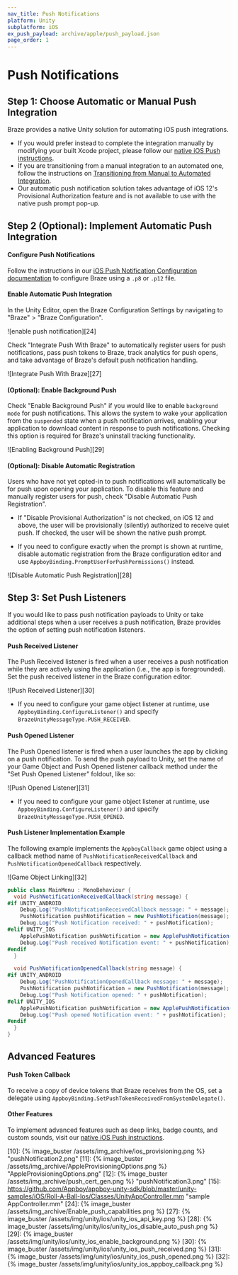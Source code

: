 ```yaml
---
nav_title: Push Notifications
platform: Unity
subplatform: iOS
ex_push_payload: archive/apple/push_payload.json
page_order: 1
---
```

# Push Notifications

## Step 1: Choose Automatic or Manual Push Integration

Braze provides a native Unity solution for automating iOS push integrations.

- If you would prefer instead to complete the integration manually by modifying your built Xcode project, please follow our [native iOS Push instructions][8].
- If you are transitioning from a manual integration to an automated one, follow the instructions on [Transitioning from Manual to Automated Integration][2].
- Our automatic push notification solution takes advantage of iOS 12's Provisional Authorization feature and is not available to use with the native push prompt pop-up.

## Step 2 (Optional): Implement Automatic Push Integration

#### Configure Push Notifications

Follow the instructions in our [iOS Push Notification Configuration documentation][8] to configure Braze using a `.p8` or `.p12` file.

#### Enable Automatic Push Integration

In the Unity Editor, open the Braze Configuration Settings by navigating to "Braze" > "Braze Configuration".

![enable push notification][24]

Check "Integrate Push With Braze" to automatically register users for push notifications, pass push tokens to Braze, track analytics for push opens, and take advantage of Braze's default push notification handling.

![Integrate Push With Braze][27]

#### (Optional): Enable Background Push

Check "Enable Background Push" if you would like to enable `background mode` for push notifications. This allows the system to wake your application from the `suspended` state when a push notification arrives, enabling your application to download content in response to push notifications. Checking this option is required for Braze's uninstall tracking functionality.

![Enabling Background Push][29]

#### (Optional): Disable Automatic Registration

Users who have not yet opted-in to push notifications will automatically be for push upon opening your application. To disable this feature and manually register users for push, check "Disable Automatic Push Registration".

- If "Disable Provisional Authorization" is not checked, on iOS 12 and above, the user will be provisionally (silently) authorized to receive quiet push. If checked, the user will be shown the native push prompt.

- If you need to configure exactly when the prompt is shown at runtime, disable automatic registration from the Braze configuration editor and use `AppboyBinding.PromptUserForPushPermissions()` instead.

![Disable Automatic Push Registration][28]

## Step 3: Set Push Listeners

If you would like to pass push notification payloads to Unity or take additional steps when a user receives a push notification, Braze provides the option of setting push notification listeners.

#### Push Received Listener

The Push Received listener is fired when a user receives a push notification while they are actively using the application (i.e., the app is foregrounded). Set the push received listener in the Braze configuration editor.

![Push Received Listener][30]

- If you need to configure your game object listener at runtime, use `AppboyBinding.ConfigureListener()` and specify `BrazeUnityMessageType.PUSH_RECEIVED`.

#### Push Opened Listener

The Push Opened listener is fired when a user launches the app by clicking on a push notification. To send the push payload to Unity, set the name of your Game Object and Push Opened listener callback method under the "Set Push Opened Listener" foldout, like so:

![Push Opened Listener][31]


- If you need to configure your game object listener at runtime, use `AppboyBinding.ConfigureListener()` and specify `BrazeUnityMessageType.PUSH_OPENED`.

#### Push Listener Implementation Example

The following example implements the `AppboyCallback` game object using a callback method name of `PushNotificationReceivedCallback` and `PushNotificationOpenedCallback` respectively.

![Game Object Linking][32]

```csharp
public class MainMenu : MonoBehaviour {
  void PushNotificationReceivedCallback(string message) {
#if UNITY_ANDROID
    Debug.Log("PushNotificationReceivedCallback message: " + message);
    PushNotification pushNotification = new PushNotification(message);
    Debug.Log("Push Notification received: " + pushNotification);   
#elif UNITY_IOS
    ApplePushNotification pushNotification = new ApplePushNotification(message);
    Debug.Log("Push received Notification event: " + pushNotification);   
#endif  
  }

  void PushNotificationOpenedCallback(string message) {
#if UNITY_ANDROID
    Debug.Log("PushNotificationOpenedCallback message: " + message);
    PushNotification pushNotification = new PushNotification(message);
    Debug.Log("Push Notification opened: " + pushNotification);  
#elif UNITY_IOS
    ApplePushNotification pushNotification = new ApplePushNotification(message);
    Debug.Log("Push opened Notification event: " + pushNotification);   
#endif  
  }
}
```

## Advanced Features

#### Push Token Callback

To receive a copy of device tokens that Braze receives from the OS, set a delegate using `AppboyBinding.SetPushTokenReceivedFromSystemDelegate()`.

#### Other Features

To implement advanced features such as deep links, badge counts, and custom sounds, visit our [native iOS Push instructions][8].

[1]: #manual-push-integration
[2]: {{site.baseurl}}/developer_guide/platform_integration_guides/unity/ios/sdk_integration/#transitioning-from-manual-to-automated-integration
[8]: {{site.baseurl}}/developer_guide/platform_integration_guides/ios/push_notifications/integration/
[9]: https://developer.apple.com/ios/manage/overview/index.action "iOS Provisioning Portal"
[10]: {% image_buster /assets/img_archive/ios_provisioning.png %} "pushNotification2.png"
[11]: {% image_buster /assets/img_archive/AppleProvisioningOptions.png %} "AppleProvisioningOptions.png"
[12]: {% image_buster /assets/img_archive/push_cert_gen.png %} "pushNotification3.png"
[15]: https://github.com/Appboy/appboy-unity-sdk/blob/master/unity-samples/iOS/Roll-A-Ball-Ios/Classes/UnityAppController.mm "sample AppController.mm"
[24]: {% image_buster /assets/img_archive/Enable_push_capabilities.png %}
[27]: {% image_buster /assets/img/unity/ios/unity_ios_api_key.png %}
[28]: {% image_buster /assets/img/unity/ios/unity_ios_disable_auto_push.png %}
[29]: {% image_buster /assets/img/unity/ios/unity_ios_enable_background.png %}
[30]: {% image_buster /assets/img/unity/ios/unity_ios_push_received.png %}
[31]: {% image_buster /assets/img/unity/ios/unity_ios_push_opened.png %}
[32]: {% image_buster /assets/img/unity/ios/unity_ios_appboy_callback.png %}
